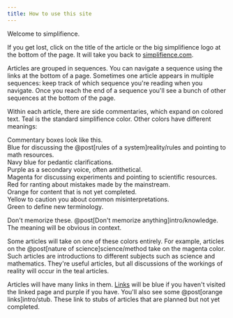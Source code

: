 ```yaml
---
title: How to use this site
---
```

Welcome to simplifience.

If you get lost, click on the title of the article or the big <span class="uncomfortable">simplifience</span> logo at the bottom of the page. It will take you back to [simplifience.com](/).

Articles are grouped in sequences. You can navigate a sequence using the links at the bottom of a page. Sometimes one article appears in multiple sequences: keep track of which sequence you're reading when you navigate. Once you reach the end of a sequence you'll see a bunch of other sequences at the bottom of the page.

Within each article, there are <span class="info" markdown="inline">side commentaries</span>, which expand on colored text. <span class="info" markdown="inline">Teal</span> is the standard simplifience color. Other colors have different meanings:

<aside class="info" markdown="block">
Commentary boxes look like this.
</aside>

<div class="rules" markdown="block">
Blue for discussing the @post[rules of a system]reality/rules and pointing to math resources.
</div>

<div class="rigor" markdown="block">
Navy blue for pedantic clarifications.
</div>

<div class="simplifience" markdown="block">
Purple as a secondary voice, often antithetical.
</div>

<div class="knowledge" markdown="block">
Magenta for discussing experiments and pointing to scientific resources.
</div>

<div class="rant" markdown="block">
Red for ranting about mistakes made by the mainstream.
</div>

<div class="stub" markdown="block">
Orange for content that is not yet completed.
</div>

<div class="caution" markdown="block">
Yellow to caution you about common misinterpretations.
</div>

<div class="define" markdown="block">
Green to define new terminology.
</div>

Don't memorize these. @post[Don't memorize anything]intro/knowledge. The meaning will be obvious in context.

Some articles will take on one of these colors entirely. For example, articles on the @post[nature of science]science/method take on the magenta color. Such articles are introductions to different subjects such as <span class="knowledge" markdown="inline">science</span> and <span class="rules" markdown="inline">mathematics</span>. They're useful articles, but all discussions of the workings of reality will occur in the <span class="info" markdown="block">teal</span> articles.

Articles will have many links in them. [Links](/) will be blue if you haven't visited the linked page and purple if you have. You'll also see some @post[orange links]intro/stub. These link to stubs of articles that are planned but not yet completed.
